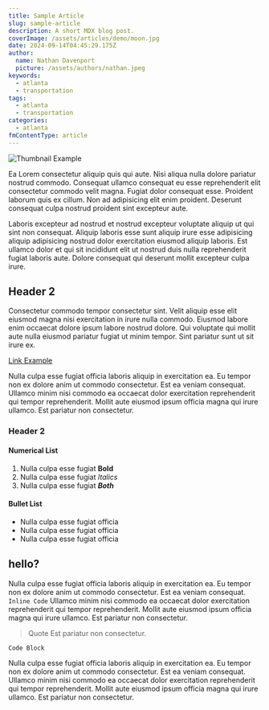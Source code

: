 ```yaml
---
title: Sample Article
slug: sample-article
description: A short MDX blog post.
coverImage: /assets/articles/demo/moon.jpg
date: 2024-09-14T04:45:29.175Z
author:
  name: Nathan Davenport
  picture: /assets/authors/nathan.jpeg
keywords:
  - atlanta
  - transportation
tags:
  - atlanta
  - transportation
categories:
  - atlanta
fmContentType: article
---
```


![Thumbnail Example](/assets/articles/demo/thumb.png)

Ea Lorem consectetur aliquip quis qui aute. Nisi aliqua nulla dolore pariatur nostrud commodo. Consequat ullamco consequat eu esse reprehenderit elit consectetur commodo velit magna. Fugiat dolor consequat esse. Proident laborum quis ex cillum. Non ad adipisicing elit enim proident. Deserunt consequat culpa nostrud proident sint excepteur aute.

Laboris excepteur ad nostrud et nostrud excepteur voluptate aliquip ut qui sint non consequat. Aliquip laboris esse sunt aliquip irure esse adipisicing aliquip adipisicing nostrud dolor exercitation eiusmod aliquip laboris. Est ullamco dolor et qui sit incididunt elit ut nostrud duis nulla reprehenderit fugiat laboris aute. Dolore consequat qui deserunt mollit excepteur culpa irure.

## Header 2

Consectetur commodo tempor consectetur sint. Velit aliquip esse elit eiusmod magna nisi exercitation in irure nulla commodo. Eiusmod labore enim occaecat dolore ipsum labore nostrud dolore. Qui voluptate qui mollit aute nulla eiusmod pariatur fugiat ut minim tempor. Sint pariatur sunt ut sit irure ex.

[Link Example](http://google.com)

Nulla culpa esse fugiat officia laboris aliquip in exercitation ea. Eu tempor non ex dolore anim ut commodo consectetur. Est ea veniam consequat. Ullamco minim nisi commodo ea occaecat dolor exercitation reprehenderit qui tempor reprehenderit. Mollit aute eiusmod ipsum officia magna qui irure ullamco. Est pariatur non consectetur.

### Header 2

#### Numerical List

1. Nulla culpa esse fugiat **Bold**
2. Nulla culpa esse fugiat _Italics_
3. Nulla culpa esse fugiat **_Both_**

#### Bullet List

- Nulla culpa esse fugiat officia
- Nulla culpa esse fugiat officia
- Nulla culpa esse fugiat officia

## hello?

Nulla culpa esse fugiat officia laboris aliquip in exercitation ea. Eu tempor non ex dolore anim ut commodo consectetur. Est ea veniam consequat. `Inline Code` Ullamco minim nisi commodo ea occaecat dolor exercitation reprehenderit qui tempor reprehenderit. Mollit aute eiusmod ipsum officia magna qui irure ullamco. Est pariatur non consectetur.

> Quote
> Est pariatur non consectetur.

```html
Code Block
```

Nulla culpa esse fugiat officia laboris aliquip in exercitation ea. Eu tempor non ex dolore anim ut commodo consectetur. Est ea veniam consequat. Ullamco minim nisi commodo ea occaecat dolor exercitation reprehenderit qui tempor reprehenderit. Mollit aute eiusmod ipsum officia magna qui irure ullamco. Est pariatur non consectetur.
